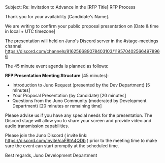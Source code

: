 Subject: Re: Invitation to Advance in the [RFP Title] RFP Process

Thank you for your availability [Candidate's Name].

We are writing to confirm your public proposal presentation on [Date & time in local + UTC timezone] 

The presentation will held on Juno's Discord server in the #stage-meetings channel: https://discord.com/channels/816256689078403103/1195704025664978966

The 45 minute event agenda is planned as follows:
 
**RFP Presentation Meeting Structure** [45 minutes]:
- Introduction to Juno Request (presented by the Dev Department) [5 minutes]
- Your Proposal Presentation (by Candidate) [20 minutes]
- Questions from the Juno Community (moderated by Development Department) [20 minutes or remaining time]

Please advise us if you have any special needs for the presentation.
The Discord stage will allow you to share your screen and provide video and audio transmission capabilities.

Please join the Juno Discord ( invite link: https://discord.com/invite/caEBtA4QDb ) prior to the meeting time to make sure the event can start promptly at the scheduled time.

Best regards,
Juno Development Department
